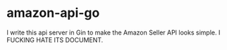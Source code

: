 # amazon-api-go

I write this api server in Gin to make the Amazon Seller API looks simple. I FUCKING HATE ITS DOCUMENT.

